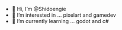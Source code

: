 - 👋 Hi, I’m @Shidoengie
- 👀 I’m interested in ... pixelart and gamedev
- 🌱 I’m currently learning ... godot and c#


<!---
Shidoengie/Shidoengie is a ✨ special ✨ repository because its `README.md` (this file) appears on your GitHub profile.
You can click the Preview link to take a look at your changes.
--->
